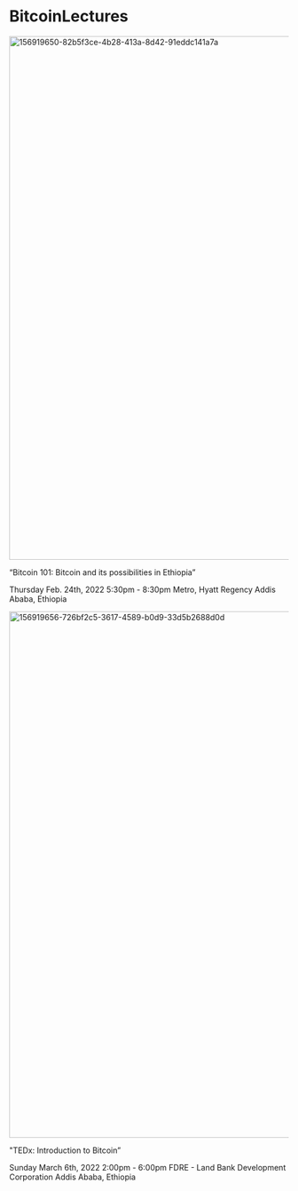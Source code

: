 # BitcoinLectures

<img width="944" alt="156919650-82b5f3ce-4b28-413a-8d42-91eddc141a7a" src="https://user-images.githubusercontent.com/87287532/205466897-96e93089-f61d-480c-be05-a88fcb92bf7d.png">

“Bitcoin 101: Bitcoin and its possibilities in Ethiopia”


Thursday
Feb. 24th, 2022
5:30pm - 8:30pm
Metro, Hyatt Regency
Addis Ababa, Ethiopia

<img width="949" alt="156919656-726bf2c5-3617-4589-b0d9-33d5b2688d0d" src="https://user-images.githubusercontent.com/87287532/205467055-044830f8-5afe-4f69-b52a-1e6835291ada.png">

"TEDx: Introduction to Bitcoin”


Sunday
March 6th, 2022
2:00pm - 6:00pm
FDRE - Land Bank Development Corporation
Addis Ababa, Ethiopia
